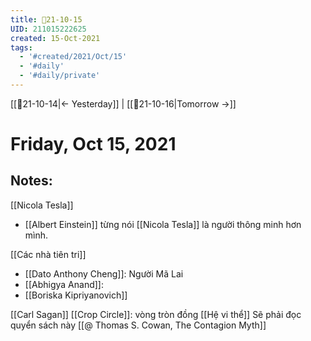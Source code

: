 ```yaml
---
title: 📝21-10-15
UID: 211015222625
created: 15-Oct-2021
tags:
  - '#created/2021/Oct/15'
  - '#daily'
  - '#daily/private'
---
```

[[📝21-10-14|<- Yesterday]] | [[📝21-10-16|Tomorrow ->]]
# Friday, Oct 15, 2021

## Notes:
[[Nicola Tesla]]
-   [[Albert Einstein]] từng nói [[Nicola Tesla]] là người thông minh hơn mình.

[[Các nhà tiên tri]]
-   [[Dato Anthony Cheng]]: Người Mã Lai
-   [[Abhigya Anand]]: 
-   [[Boriska Kipriyanovich]]

[[Carl Sagan]]
[[Crop Circle]]: vòng tròn đồng
[[Hệ vi thể]]
Sẽ phải đọc quyển sách này [[@ Thomas S. Cowan, The Contagion Myth]]

